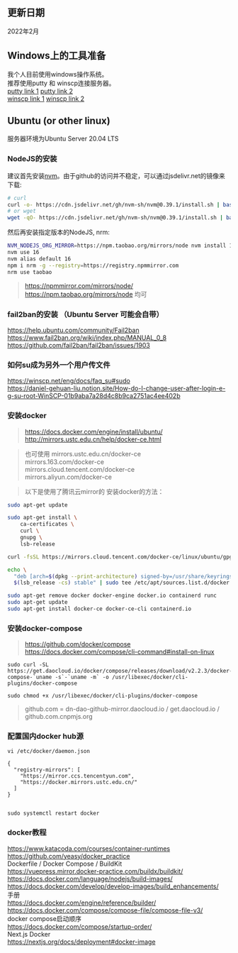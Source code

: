 ## 更新日期  
2022年2月  

## Windows上的工具准备  
我个人目前使用windows操作系统。  
推荐使用putty 和 winscp连接服务器。  
[putty link 1](https://www.putty.org/) 
[putty link 2](https://www.chiark.greenend.org.uk/~sgtatham/putty/latest.html)  
[winscp link 1](https://winscp.net/eng/download.php) 
[winscp link 2](https://sourceforge.net/projects/winscp/files/WinSCP/5.19.5/)  

## Ubuntu (or other linux)  
服务器环境为Ubuntu Server 20.04 LTS  
### NodeJS的安装
建议首先安装[nvm](https://github.com/nvm-sh/nvm)。由于github的访问并不稳定，可以通过jsdelivr.net的镜像来下载:  
```bash
# curl  
curl -o- https://cdn.jsdelivr.net/gh/nvm-sh/nvm@0.39.1/install.sh | bash  
# or wget  
wget -qO- https://cdn.jsdelivr.net/gh/nvm-sh/nvm@0.39.1/install.sh | bash
```  
然后再安装指定版本的NodeJS, nrm:  
```bash
NVM_NODEJS_ORG_MIRROR=https://npm.taobao.org/mirrors/node nvm install 16  
nvm use 16
nvm alias default 16
npm i nrm -g --registry=https://registry.npmmirror.com
nrm use taobao
```
> https://npmmirror.com/mirrors/node/  https://npm.taobao.org/mirrors/node  均可

### fail2ban的安装 （Ubuntu Server 可能会自带）  
https://help.ubuntu.com/community/Fail2ban  
https://www.fail2ban.org/wiki/index.php/MANUAL_0_8  
https://github.com/fail2ban/fail2ban/issues/1903  

### 如何su成为另外一个用户传文件  
https://winscp.net/eng/docs/faq_su#sudo  
https://daniel-gehuan-liu.notion.site/How-do-I-change-user-after-login-e-g-su-root-WinSCP-01b9aba7a28d4c8b9ca2751ac4ee402b  

### 安装docker  
> https://docs.docker.com/engine/install/ubuntu/  
http://mirrors.ustc.edu.cn/help/docker-ce.html  

> 也可使用 mirrors.ustc.edu.cn/docker-ce  
mirrors.163.com/docker-ce  
mirrors.cloud.tencent.com/docker-ce  
mirrors.aliyun.com/docker-ce  

> 以下是使用了腾讯云mirror的 安装docker的方法：

```bash
sudo apt-get update  

sudo apt-get install \
    ca-certificates \
    curl \
    gnupg \
    lsb-release  

curl -fsSL https://mirrors.cloud.tencent.com/docker-ce/linux/ubuntu/gpg | sudo gpg --dearmor -o /usr/share/keyrings/docker-archive-keyring.gpg  

echo \
  "deb [arch=$(dpkg --print-architecture) signed-by=/usr/share/keyrings/docker-archive-keyring.gpg] https://mirrors.cloud.tencent.com/docker-ce/linux/ubuntu \
  $(lsb_release -cs) stable" | sudo tee /etc/apt/sources.list.d/docker.list > /dev/null  

sudo apt-get remove docker docker-engine docker.io containerd runc  
sudo apt-get update  
sudo apt-get install docker-ce docker-ce-cli containerd.io  
```  

### 安装docker-compose  
> https://github.com/docker/compose  
https://docs.docker.com/compose/cli-command#install-on-linux  
```
sudo curl -SL https://get.daocloud.io/docker/compose/releases/download/v2.2.3/docker-compose-`uname -s`-`uname -m` -o /usr/libexec/docker/cli-plugins/docker-compose  

sudo chmod +x /usr/libexec/docker/cli-plugins/docker-compose
```
> github.com = dn-dao-github-mirror.daocloud.io / get.daocloud.io / github.com.cnpmjs.org

### 配置国内docker hub源  
```
vi /etc/docker/daemon.json

{
  "registry-mirrors": [
    "https://mirror.ccs.tencentyun.com",
    "https://docker.mirrors.ustc.edu.cn/"
  ]
}


sudo systemctl restart docker

```

### docker教程
https://www.katacoda.com/courses/container-runtimes  
https://github.com/yeasy/docker_practice  
Dockerfile / Docker Compose / BuildKit  
https://vuepress.mirror.docker-practice.com/buildx/buildkit/  
https://docs.docker.com/language/nodejs/build-images/  
https://docs.docker.com/develop/develop-images/build_enhancements/  
手册  
https://docs.docker.com/engine/reference/builder/  
https://docs.docker.com/compose/compose-file/compose-file-v3/  
docker compose启动顺序  
https://docs.docker.com/compose/startup-order/  
Next.js Docker  
https://nextjs.org/docs/deployment#docker-image  
